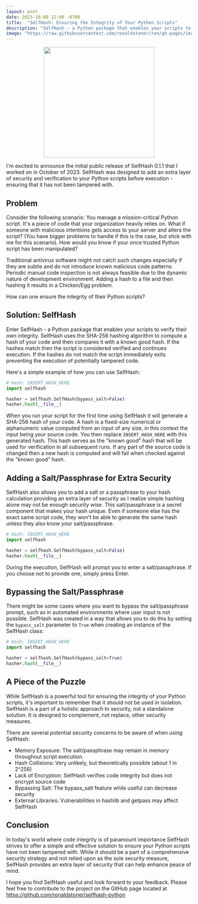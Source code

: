 ```yaml
---
layout: post
date: 2023-10-08 12:00 -0700
title:  "SelfHash: Ensuring the Integrity of Your Python Scripts"
description: "SelfHash - a Python package that enables your scripts to hash and verify their own integrity."
image: "https://raw.githubusercontent.com/ronaldstoner/ron/gh-pages/images/SelfHash.png"
---
```


<p align="center">
  <img src="https://raw.githubusercontent.com/ronaldstoner/ron/gh-pages/images/SelfHash.png" alt="" width="300"> 
</p>

I'm excited to announce the initial public release of SelfHash 0.1.1 that I worked on in October of 2023. SelfHash was designed to add an extra layer of security and verification to your Python scripts before execution - ensuring that it has not been tampered with.

## Problem
Consider the following scenario: You manage a mission-critical Python script. It's a piece of code that your organization heavily relies on. What if someone with malicious intentions gets access to your server and alters the script? (You have bigger problems to handle if this is the case, but stick with me for this scenario). How would you know if your once trusted Python script has been manipulated?

Traditional antivirus software might not catch such changes especially if they are subtle and do not introduce known malicious code patterns. Periodic manual code inspection is not always feasible due to the dynamic nature of development environment. Adding a hash to a file and then hashing it results in a Chicken/Egg problem.

How can one ensure the integrity of their Python scripts?

## Solution: SelfHash
Enter SelfHash - a Python package that enables your scripts to verify their own integrity. SelfHash uses the SHA-256 hashing algorithm to compute a hash of your code and then compares it with a known good hash. If the hashes match then the script is considered verified and continues execution. If the hashes do not match the script immediately exits preventing the execution of potentially tampered code.

Here's a simple example of how you can use SelfHash:

 ```python 
# Hash: INSERT_HASH_HERE
import selfhash

hasher = selfhash.SelfHash(bypass_salt=False)
hasher.hash(__file__)
```

When you run your script for the first time using SelfHash it will generate a SHA-256 hash of your code. A hash is a fixed-size numerical or alphanumeric value computed from an input of any size, in this context the input being your source code. You then replace `INSERT_HASH_HERE` with this generated hash. This hash serves as the "known good" hash that will be used for verification in all subsequent runs. If any part of the source code is changed then a new hash is computed and will fail when checked against the "known good" hash. 

## Adding a Salt/Passphrase for Extra Security
SelfHash also allows you to add a salt or a passphrase to your hash calculation providing an extra layer of security as I realize simple hashing alone may not be enough security wise. This salt/passphrase is a secret component that makes your hash unique. Even if someone else has the exact same script code, they won't be able to generate the same hash unless they also know your salt/passphrase.

```python
# Hash: INSERT_HASH_HERE
import selfhash

hasher = selfhash.SelfHash(bypass_salt=False)
hasher.hash(__file__)
```
During the execution, SelfHash will prompt you to enter a salt/passphrase. If you choose not to provide one, simply press Enter.

## Bypassing the Salt/Passphrase
There might be some cases where you want to bypass the salt/passphrase prompt, such as in automated environments where user input is not possible. SelfHash was created in a way that allows you to do this by setting the `bypass_salt` parameter to `True` when creating an instance of the SelfHash class:

```python
# Hash: INSERT_HASH_HERE
import selfhash

hasher = selfhash.SelfHash(bypass_salt=True)
hasher.hash(__file__)
```
## A Piece of the Puzzle
While SelfHash is a powerful tool for ensuring the integrity of your Python scripts, it's important to remember that it should not be used in isolation. SelfHash is a part of a holistic approach to security, not a standalone solution. It is designed to complement, not replace, other security measures.

There are several potential security concerns to be aware of when using SelfHash:

  - Memory Exposure: The salt/passphrase may remain in memory throughout script execution.
  - Hash Collisions: Very unlikely, but theoretically possible (about 1 in 2^256)
  - Lack of Encryption: SelfHash verifies code integrity but does not encrypt source code
  - Bypassing Salt: The bypass_salt feature while useful can decrease security 
  - External Libraries: Vulnerabilities in hashlib and getpass may affect SelfHash

## Conclusion
In today's world where code integrity is of paramount importance SelfHash strives to offer a simple and effective solution to ensure your Python scripts have not been tampered with. While it should be a part of a comprehensive security strategy and not relied upon as the sole security measure, SelfHash provides an extra layer of security that can help enhance peace of mind. 

I hope you find SelfHash useful and look forward to your feedback. Please feel free to contribute to the project on the GitHub page located at https://github.com/ronaldstoner/selfhash-python
